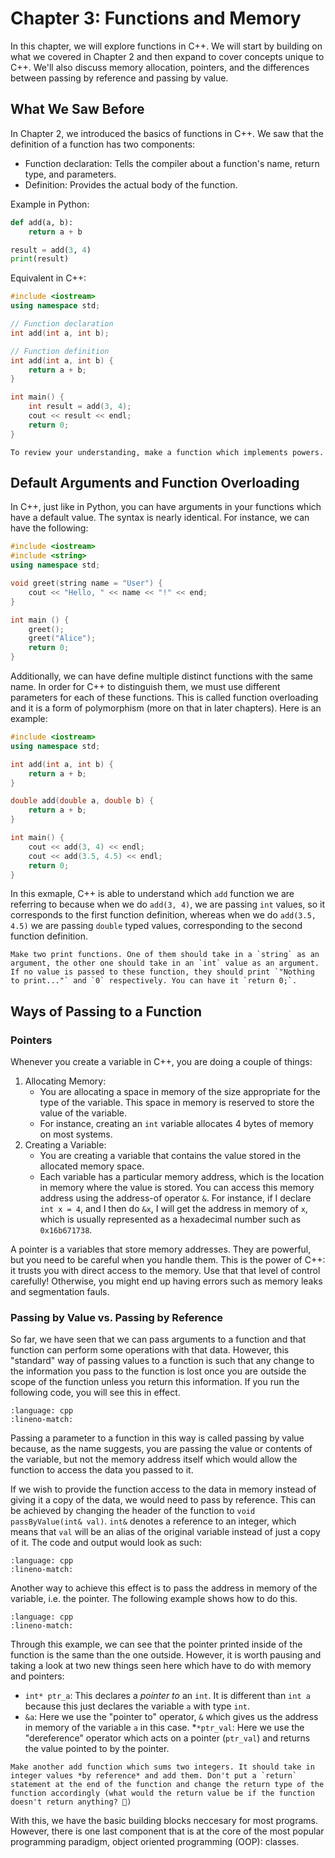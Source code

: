 # Chapter 3: Functions and Memory

In this chapter, we will explore functions in C++. We will start by building on what we covered in Chapter 2 and then expand to cover concepts unique to C++. We'll also discuss memory allocation, pointers, and the differences between passing by reference and passing by value.

## What We Saw Before

In Chapter 2, we introduced the basics of functions in C++. We saw that the definition of a function has two components: 
* Function declaration: Tells the compiler about a function's name, return type, and parameters.
* Definition: Provides the actual body of the function.

Example in Python:
```python
def add(a, b):
    return a + b

result = add(3, 4)
print(result)
```

Equivalent in C++:
```cpp
#include <iostream>
using namespace std;

// Function declaration
int add(int a, int b);

// Function definition
int add(int a, int b) {
    return a + b;
}

int main() {
    int result = add(3, 4);
    cout << result << endl;
    return 0;
}
```

```{admonition} Exercise 3.1
To review your understanding, make a function which implements powers.
```

## Default Arguments and Function Overloading

In C++, just like in Python, you can have arguments in your functions which have a default value. The syntax is nearly identical. For instance, we can have the following:

```cpp
#include <iostream>
#include <string>
using namespace std;

void greet(string name = "User") {
    cout << "Hello, " << name << "!" << end;
}

int main () {
    greet();
    greet("Alice");
    return 0;
}
```

Additionally, we can have define multiple distinct functions with the same name. In order for C++ to distinguish them, we must use different parameters for each of these functions. This is called function overloading and it is a form of polymorphism (more on that in later chapters). Here is an example:

```cpp
#include <iostream>
using namespace std;

int add(int a, int b) {
    return a + b;
}

double add(double a, double b) {
    return a + b;
}

int main() {
    cout << add(3, 4) << endl;
    cout << add(3.5, 4.5) << endl;
    return 0;
}
```

In this exmaple, C++ is able to understand which `add` function we are referring to because when we do `add(3, 4)`, we are passing `int` values, so it corresponds to the first function definition, whereas when we do `add(3.5, 4.5)` we are passing `double` typed values, corresponding to the second function definition.


```{admonition} Exercise 3.2
Make two print functions. One of them should take in a `string` as an argument, the other one should take in an `int` value as an argument. If no value is passed to these function, they should print `"Nothing to print..."` and `0` respectively. You can have it `return 0;`.
```

## Ways of Passing to a Function

### Pointers

Whenever you create a variable in C++, you are doing a couple of things:

1. Allocating Memory:
   * You are allocating a space in memory of the size appropriate for the type of the variable. This space in memory is reserved to store the value of the variable.
   * For instance, creating an `int` variable allocates 4 bytes of memory on most systems.
2. Creating a Variable:
   * You are creating a variable that contains the value stored in the allocated memory space.
   * Each variable has a particular memory address, which is the location in memory where the value is stored. You can access this memory address using the address-of operator `&`. For instance, if I declare `int x = 4`, and I then do `&x`, I will get the address in memory of `x`, which is usually represented as a hexadecimal number such as `0x16b671738`.

A pointer is a variables that store memory addresses. They are powerful, but you need to be careful when you handle them. This is the power of C++: it trusts you with direct access to the memory. Use that that level of control carefully! Otherwise, you might end up having errors such as memory leaks and segmentation fauls.

### Passing by Value vs. Passing by Reference

So far, we have seen that we can pass arguments to a function and that function can perform some operations with that data. However, this "standard" way of passing values to a function is such that any change to the information you pass to the function is lost once you are outside the scope of the function unless you return this information. If you run the following code, you will see this in effect.

```{literalinclude} ../examples_cpp/c3_passbyval.cpp
:language: cpp
:lineno-match:
```

Passing a parameter to a function in this way is called passing by value because, as the name suggests, you are passing the value or contents of the variable, but not the memory address itself which would allow the function to access the data you passed to it.

If we wish to provide the function access to the data in memory instead of giving it a copy of the data, we would need to pass by reference. This can be achieved by changing the header of the function to `void passByValue(int& val)`. `int&` denotes a reference to an integer, which means that `val` will be an alias of the original variable instead of just a copy of it. The code and output would look as such:

```{literalinclude} ../examples_cpp/c3_passbyref.cpp
:language: cpp
:lineno-match:
```

Another way to achieve this effect is to pass the address in memory of the variable, i.e. the pointer. The following example shows how to do this.

```{literalinclude} ../examples_cpp/c3_passbypoint.cpp
:language: cpp
:lineno-match:
```

Through this example, we can see that the pointer printed inside of the function is the same than the one outside. However, it is worth pausing and taking a look at two new things seen here which have to do with memory and pointers:
* `int* ptr_a`: This declares a *pointer to* an `int`. It is different than `int a` because this just declares the variable `a` with type `int`.
* `&a`: Here we use the "pointer to" operator, `&` which gives us the address in memory of the variable `a` in this case.
*`*ptr_val`: Here we use the "dereference" operator which acts on a pointer (`ptr_val`) and returns the value pointed to by the pointer. 

```{admonition} Exercise 3.3
Make another add function which sums two integers. It should take in integer values *by reference* and add them. Don't put a `return` statement at the end of the function and change the return type of the function accordingly (what would the return value be if the function doesn't return anything? 🤔)
```

With this, we have the basic building blocks neccesary for most programs. However, there is one last component that is at the core of the most popular programming paradigm, object oriented programming (OOP): classes.